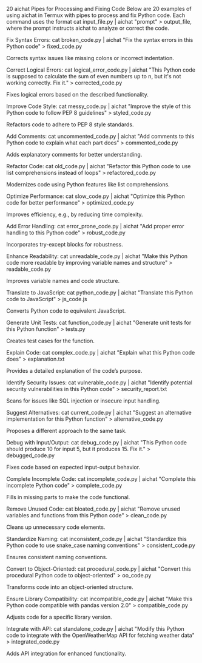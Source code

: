 20 aichat Pipes for Processing and Fixing Code
Below are 20 examples of using aichat in Termux with pipes to process and fix Python code. Each command uses the format cat input_file.py | aichat "prompt" > output_file, where the prompt instructs aichat to analyze or correct the code.

Fix Syntax Errors:
cat broken_code.py | aichat "Fix the syntax errors in this Python code" > fixed_code.py


Corrects syntax issues like missing colons or incorrect indentation.


Correct Logical Errors:
cat logical_error_code.py | aichat "This Python code is supposed to calculate the sum of even numbers up to n, but it's not working correctly. Fix it." > corrected_code.py


Fixes logical errors based on the described functionality.


Improve Code Style:
cat messy_code.py | aichat "Improve the style of this Python code to follow PEP 8 guidelines" > styled_code.py


Refactors code to adhere to PEP 8 style standards.


Add Comments:
cat uncommented_code.py | aichat "Add comments to this Python code to explain what each part does" > commented_code.py


Adds explanatory comments for better understanding.


Refactor Code:
cat old_code.py | aichat "Refactor this Python code to use list comprehensions instead of loops" > refactored_code.py


Modernizes code using Python features like list comprehensions.


Optimize Performance:
cat slow_code.py | aichat "Optimize this Python code for better performance" > optimized_code.py


Improves efficiency, e.g., by reducing time complexity.


Add Error Handling:
cat error_prone_code.py | aichat "Add proper error handling to this Python code" > robust_code.py


Incorporates try-except blocks for robustness.


Enhance Readability:
cat unreadable_code.py | aichat "Make this Python code more readable by improving variable names and structure" > readable_code.py


Improves variable names and code structure.


Translate to JavaScript:
cat python_code.py | aichat "Translate this Python code to JavaScript" > js_code.js


Converts Python code to equivalent JavaScript.


Generate Unit Tests:
cat function_code.py | aichat "Generate unit tests for this Python function" > tests.py


Creates test cases for the function.


Explain Code:
cat complex_code.py | aichat "Explain what this Python code does" > explanation.txt


Provides a detailed explanation of the code’s purpose.


Identify Security Issues:
cat vulnerable_code.py | aichat "Identify potential security vulnerabilities in this Python code" > security_report.txt


Scans for issues like SQL injection or insecure input handling.


Suggest Alternatives:
cat current_code.py | aichat "Suggest an alternative implementation for this Python function" > alternative_code.py


Proposes a different approach to the same task.


Debug with Input/Output:
cat debug_code.py | aichat "This Python code should produce 10 for input 5, but it produces 15. Fix it." > debugged_code.py


Fixes code based on expected input-output behavior.


Complete Incomplete Code:
cat incomplete_code.py | aichat "Complete this incomplete Python code" > complete_code.py


Fills in missing parts to make the code functional.


Remove Unused Code:
cat bloated_code.py | aichat "Remove unused variables and functions from this Python code" > clean_code.py


Cleans up unnecessary code elements.


Standardize Naming:
cat inconsistent_code.py | aichat "Standardize this Python code to use snake_case naming conventions" > consistent_code.py


Ensures consistent naming conventions.


Convert to Object-Oriented:
cat procedural_code.py | aichat "Convert this procedural Python code to object-oriented" > oo_code.py


Transforms code into an object-oriented structure.


Ensure Library Compatibility:
cat incompatible_code.py | aichat "Make this Python code compatible with pandas version 2.0" > compatible_code.py


Adjusts code for a specific library version.


Integrate with API:
cat standalone_code.py | aichat "Modify this Python code to integrate with the OpenWeatherMap API for fetching weather data" > integrated_code.py


Adds API integration for enhanced functionality.



